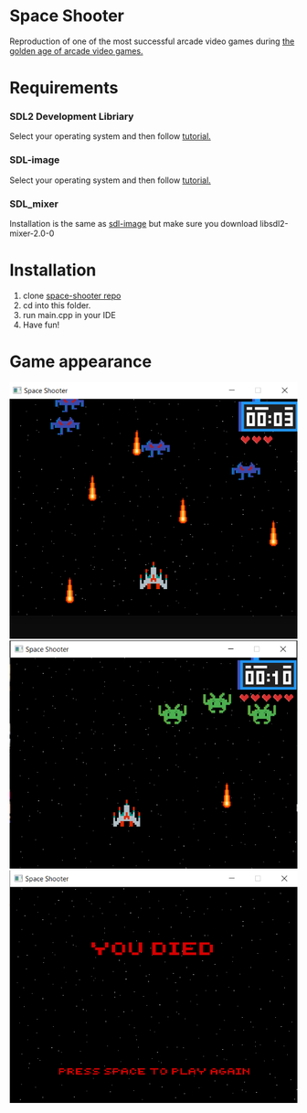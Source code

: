 # Space Shooter
Reproduction of one of the most successful arcade video games during [the golden age of arcade video games.](https://en.wikipedia.org/wiki/Golden_age_of_arcade_video_games)

# Requirements

### SDL2 Development Libriary
Select your operating system and then follow [tutorial.](https://lazyfoo.net/tutorials/SDL/01_hello_SDL/index.php)

### SDL-image
Select your operating system and then follow [tutorial.](https://lazyfoo.net/tutorials/SDL/06_extension_libraries_and_loading_other_image_formats/index.php)

### SDL_mixer
Installation is the same as [sdl-image](https://lazyfoo.net/tutorials/SDL/06_extension_libraries_and_loading_other_image_formats/index.php) but make sure you download libsdl2-mixer-2.0-0

# Installation
1. clone [space-shooter repo](https://github.com/FranciszekPin/space-shooter)
2. cd into this folder.
3. run main.cpp in your IDE
4. Have fun!

# Game appearance
![game1](https://github.com/FranciszekPin/space-shooter/blob/main/assets/gl1.png)
![game2](https://github.com/FranciszekPin/space-shooter/blob/main/assets/gl2.png)
![game3](https://github.com/FranciszekPin/space-shooter/blob/main/assets/gl3.png)
